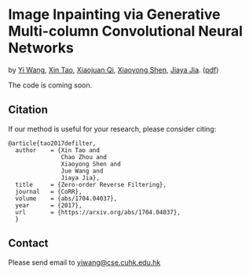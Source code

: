 # Image Inpainting via Generative Multi-column Convolutional Neural Networks
by [Yi Wang](https://shepnerd.github.io/), [Xin Tao](http://www.xtao.website), [Xiaojuan Qi](https://xjqi.github.io), [Xiaoyong Shen](http://xiaoyongshen.me/), [Jiaya Jia](http://www.cse.cuhk.edu.hk/leojia/). ([pdf](https://arxiv.org/pdf/1810.08771.pdf))

The code is coming soon.

## Citation

If our method is useful for your research, please consider citing:

    @article{tao2017defilter,
      author    = {Xin Tao and
                   Chao Zhou and
                   Xiaoyong Shen and
                   Jue Wang and
                   Jiaya Jia},
      title     = {Zero-order Reverse Filtering},
      journal   = {CoRR},
      volume    = {abs/1704.04037},
      year      = {2017},
      url       = {https://arxiv.org/abs/1704.04037},
      }

## Contact

Please send email to yiwang@cse.cuhk.edu.hk